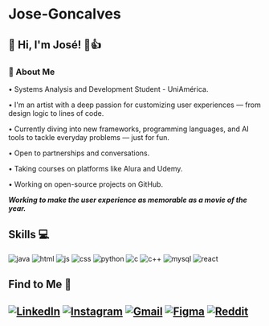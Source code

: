 # Jose-Goncalves

<h2>👋 Hi, I'm José! 👀👍</h2>

<h3>🚀 About Me</h3>

<p>• Systems Analysis and Development Student - UniAmérica.
<p>• I'm an artist with a deep passion for customizing user experiences — from design logic to lines of code.
<p>• Currently diving into new frameworks, programming languages, and AI tools to tackle everyday problems — just for fun.
<p>• Open to partnerships and conversations.
<p>• Taking courses on platforms like Alura and Udemy.
<p>• Working on open-source projects on GitHub.

***Working to make the user experience as memorable as a movie of the year.***

## Skills 💻
<div style="display: inline">
  <img align="center" alt="java" src="https://img.shields.io/badge/java-%23ED8B00.svg?style=for-the-badge&logo=openjdk&logoColor=white" />
  <img align="center" alt="html" src="https://img.shields.io/badge/HTML5-E34F26?style=for-the-badge&logo=html5&logoColor=white" />
  <img align="center" alt="js" src="https://img.shields.io/badge/javascript-%23323330.svg?style=for-the-badge&logo=javascript&logoColor=%23F7DF1E" />
  <img align="center" alt="css" src="https://img.shields.io/badge/CSS3-1572B6?style=for-the-badge&logo=css3&logoColor=white" />
  <img align="center" alt="python" src="https://img.shields.io/badge/python-3670A0?style=for-the-badge&logo=python&logoColor=ffdd54" />
  <img align="center" alt="c" src="https://img.shields.io/badge/C-00599C?style=for-the-badge&logo=c&logoColor=white" />
  <img align="center" alt="c++" src="https://img.shields.io/badge/C%2B%2B-00599C?style=for-the-badge&logo=c%2B%2B&logoColor=white" />
  <img align="center" alt="mysql" src="https://img.shields.io/badge/MySQL-00000F?style=for-the-badge&logo=mysql&logoColor=white" >
  <img align="center" alt="react" src="https://img.shields.io/badge/React-20232A?style=for-the-badge&logo=react&logoColor=61DAFB" >

## Find to Me 🤝

[![LinkedIn](https://img.shields.io/badge/LinkedIn-0077B5?style=for-the-badge&logo=linkedin&logoColor=white)](https://www.linkedin.com/in/jos%C3%A9-gon%C3%A7alves-a31b93264)
[![Instagram](https://img.shields.io/badge/Instagram-E4405F?style=for-the-badge&logo=instagram&logoColor=white)](https://www.instagram.com/josegdpn/)
[![Gmail](https://img.shields.io/badge/-contaprofissionaljn@gmail.com-D14836?style=for-the-badge&logo=gmail&logoColor=white)](mailto:contaprofissionaljn@gmail.com)
[![Figma](https://img.shields.io/badge/Figma-F24E1E?style=for-the-badge&logo=figma&logoColor=white)](https://www.figma.com/@josegdpn)
[![Reddit](https://img.shields.io/badge/-Reddit-FF4500?style=for-the-badge&logo=reddit&logoColor=white)](https://www.reddit.com/user/josegdpn/)
---
